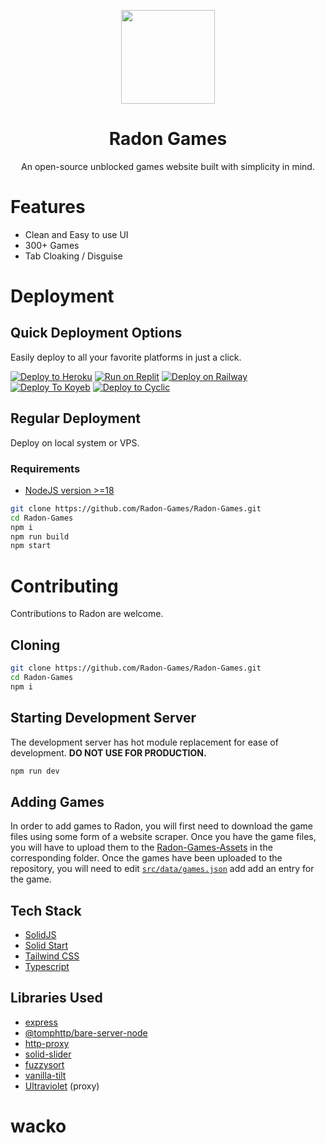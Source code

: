 <p align="center">
  <kbd>
    <img width="150px" src="https://avatars.githubusercontent.com/u/107269758">
  </kbd>
</p>

<h1 align="center">
  Radon Games
</h1>

<p align="center">
  An open-source unblocked games website built with simplicity in mind.
</p>

# Features

- Clean and Easy to use UI
- 300+ Games
- Tab Cloaking / Disguise

# Deployment

## Quick Deployment Options

Easily deploy to all your favorite platforms in just a click.

[![Deploy to Heroku](https://raw.githubusercontent.com/BinBashBanana/deploy-buttons/master/buttons/remade/heroku.svg)](https://heroku.com/deploy/?template=https://github.com/Radon-Games/Radon-Games)
[![Run on Replit](https://raw.githubusercontent.com/BinBashBanana/deploy-buttons/master/buttons/remade/replit.svg)](https://replit.com/github/Radon-Games/Radon-Games)
[![Deploy on Railway](https://binbashbanana.github.io/deploy-buttons/buttons/remade/railway.svg)](https://railway.app/new/template/ZXOCUM?referralCode=6_qmvT)
[![Deploy To Koyeb](https://binbashbanana.github.io/deploy-buttons/buttons/remade/koyeb.svg)](https://app.koyeb.com/deploy?type=git&repository=github.com/Radon-Games/Radon-Games&branch=main&name=Radon-Games)
[![Deploy to Cyclic](https://binbashbanana.github.io/deploy-buttons/buttons/remade/cyclic.svg)](https://app.cyclic.sh/api/app/deploy/Radon-Games/Radon-Games)

## Regular Deployment

Deploy on local system or VPS.

### Requirements

- [NodeJS version >=18](https://nodejs.org/)

```bash
git clone https://github.com/Radon-Games/Radon-Games.git
cd Radon-Games
npm i
npm run build
npm start
```

# Contributing

Contributions to Radon are welcome.

## Cloning

```bash
git clone https://github.com/Radon-Games/Radon-Games.git
cd Radon-Games
npm i
```

## Starting Development Server

The development server has hot module replacement for ease of development. **DO NOT USE FOR PRODUCTION.**

```bash
npm run dev
```

## Adding Games

In order to add games to Radon, you will first need to download the game files using some form of a website scraper. Once you have the game files, you will have to upload them to the [Radon-Games-Assets](https://github.com/Radon-Games/Radon-Games-Assets) in the corresponding folder. Once the games have been uploaded to the repository, you will need to edit [`src/data/games.json`](https://github.com/cohenerickson/Radon-Games/blob/main/src/data/games.json) add add an entry for the game.

## Tech Stack

- [SolidJS](https://www.solidjs.com/)
- [Solid Start](https://start.solidjs.com/)
- [Tailwind CSS](https://tailwindcss.com/)
- [Typescript](https://www.typescriptlang.org/)

## Libraries Used

- [express](https://www.npmjs.com/package/express)
- [@tomphttp/bare-server-node](https://www.npmjs.com/package/@tomphttp/bare-server-node)
- [http-proxy](https://www.npmjs.com/package/http-proxy)
- [solid-slider](https://www.npmjs.com/package/solid-slider)
- [fuzzysort](https://www.npmjs.com/package/fuzzysort)
- [vanilla-tilt](https://www.npmjs.com/package/vanilla-tilt)
- [Ultraviolet](https://github.com/titaniumnetwork-dev/Ultraviolet) (proxy)
# wacko
